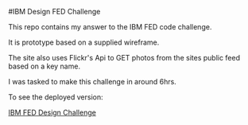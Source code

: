 #IBM Design FED Challenge

This repo contains my answer to the IBM FED code challenge.

It is prototype based on a supplied wireframe.

The site also uses Flickr's Api to GET photos from the sites public feed based on a key name.  

I was tasked to make this challenge in around 6hrs.  

To see the deployed version:

[IBM FED Design Challenge](https://ibm-design-challenge.herokuapp.com/)
